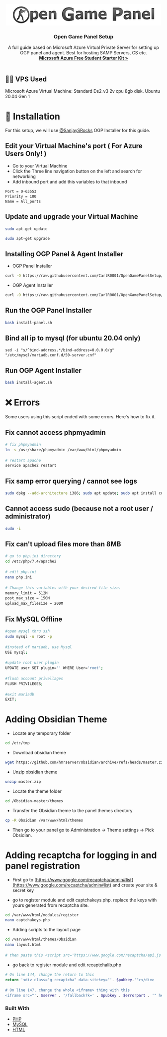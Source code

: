 <!-- PROJECT LOGO -->
<br />
<div align="center">
  <a href="https://github.com/CarlR0001/OpenGamePanelSetup">
    <img src="images/logo.png" alt="Logo">
  </a>

  <h3 align="center">Open Game Panel Setup</h3>

  <p align="center">
    A full guide based on Microsoft Azure Virtual Private Server for setting up OGP panel and agent. Best for hosting SAMP Servers, CS etc.
    <br />
    <a href="https://azure.microsoft.com/en-us/free/students/"><strong>Microsoft Azure Free Student Starter Kit »</strong></a>
    <br />
    <br />
  </p>
</div>

## 👨‍💻 VPS Used
Microsoft Azure Virtual Machine: Standard Ds2_v3 2v cpu 8gb disk. Ubuntu 20.04 Gen 1

# 📂 Installation
For this setup, we will use [@SanjaySRocks](https://github.com/SanjaySRocks) OGP Installer for this guide.

## Edit your Virtual Machine's port ( For Azure Users Only! )
* Go to your Virtual Machine
* Click the Three line navigation button on the left and search for networking
* Add inbound port and add this variables to that inbound

```
Port = 0-63553
Priority = 100
Name = All_ports
```

## Update and upgrade your Virtual Machine
```bash
sudo apt-get update
```
```bash
sudo apt-get upgrade
```

## Installing OGP Panel & Agent Installer
* OGP Panel Installer
```bash
curl -O https://raw.githubusercontent.com/CarlR0001/OpenGamePanelSetup/main/install-panel.sh
```

* OGP Agent Installer
```bash
curl -O https://raw.githubusercontent.com/CarlR0001/OpenGamePanelSetup/main/install-agent.sh
```

## Run the OGP Panel Installer
```bash
bash install-panel.sh
```

## Bind all ip to mysql (for ubuntu 20.04 only)
```
sed -i "s/^bind-address.*/bind-address=0.0.0.0/g" "/etc/mysql/mariadb.conf.d/50-server.cnf"
```

## Run OGP Agent Installer
```bash
bash install-agent.sh
```

# ❌ Errors
Some users using this script ended with some errors. Here's how to fix it.

## Fix cannot access phpmyadmin
```bash
# fix phpmyadmin
ln -s /usr/share/phpmyadmin /var/www/html/phpmyadmin

# restart apache
service apache2 restart
```

## Fix samp error querying / cannot see logs
```bash
sudo dpkg --add-architecture i386; sudo apt update; sudo apt install curl wget file tar bzip2 gzip unzip bsdmainutils python util-linux ca-certificates binutils bc jq tmux netcat lib32gcc1 lib32stdc++6
```

## Cannot access sudo (because not a root user / administrator)
```bash
sudo -i
```

## Fix can't upload files more than 8MB
```bash
# go to php.ini directory
cd /etc/php/7.4/apache2

# edit php.ini
nano php.ini

# Change this variables with your desired file size. 
memory_limit = 512M
post_max_size = 150M
upload_max_filesize = 200M
```

## Fix MySQL Offline
```bash
#open mysql thru ssh
sudo mysql -u root -p

#instead of mariadb, use Mysql
USE mysql;

#update root user plugin
UPDATE user SET plugin='' WHERE User='root';

#flush account privellages
FLUSH PRIVILEGES;

#exit mariadb
EXIT;
```


# Adding Obsidian Theme
* Locate any temporary folder
```bash
cd /etc/tmp
```

* Download obsidian theme
```bash
wget https://github.com/hmrserver/Obsidian/archive/refs/heads/master.zip
```

* Unzip obsidian theme
```bash
unzip master.zip
```

* Locate the theme folder
```bash
cd /Obsidian-master/themes
```

* Transfer the Obsidian theme to the panel themes directory
```bash
cp -R Obsidian /var/www/html/themes
```
* Then go to your panel go to Administration -> Theme settings -> Pick Obsidian.

# Adding recaptcha for logging in and panel registration
* First go to [https://www.google.com/recaptcha/admin#list](https://www.google.com/recaptcha/admin#list) and create your site & secret key

* go to register module and edit captchakeys.php. replace the keys with yours generated from recaptcha site.
```bash
cd /var/www/html/modules/register
nano captchakeys.php
```

*  Adding scripts to the layout page
```bash
cd /var/www/html/themes/Obsidian
nano layout.html

# then paste this <script src='https://www.google.com/recaptcha/api.js'></script>
```

* go back to register module and edit recaptchalib.php
```bash
# On line 144, change the return to this
return '<div class="g-recaptcha" data-sitekey="'. $pubkey.'"></div>

# On line 147, change the whole <iframe> thing with this
<iframe src="'. $server . '/fallback?k=' . $pubkey . $errorpart . '" height="300" width="500" frameborder="0"></iframe>
```

### Built With

* [PHP](https://example.com/)
* [MySQL](https://example.com/)
* [HTML](https://example.com/)